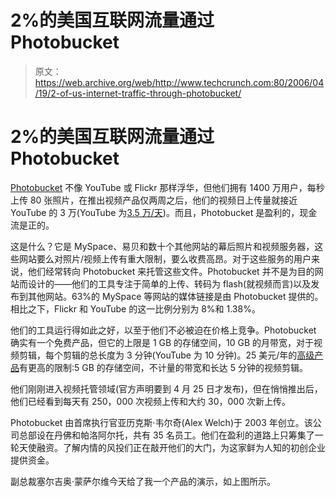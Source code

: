 # 2%的美国互联网流量通过 Photobucket 

> 原文：<https://web.archive.org/web/http://www.techcrunch.com:80/2006/04/19/2-of-us-internet-traffic-through-photobucket/>

# 2%的美国互联网流量通过 Photobucket

 [](https://web.archive.org/web/20221025230628/http://www.photobucket.com/) [Photobucket](https://web.archive.org/web/20221025230628/http://www.photobucket.com/) 不像 YouTube 或 Flickr 那样浮华，但他们拥有 1400 万用户，每秒上传 80 张照片，在推出视频产品仅两周之后，他们的视频日上传量就接近 YouTube 的 3 万(YouTube 为[3.5 万/天](https://web.archive.org/web/20221025230628/http://www.searchenginejournal.com/?p=3200))。而且，Photobucket 是盈利的，现金流是正的。

这是什么？它是 MySpace、易贝和数十个其他网站的幕后照片和视频服务器，这些网站要么对照片/视频上传有重大限制，要么收费高昂。对于这些服务的用户来说，他们经常转向 Photobucket 来托管这些文件。Photobucket 并不是为目的网站而设计的——他们的工具专注于简单的上传、转码为 flash(就视频而言)以及发布到其他网站。63%的 MySpace 等网站的媒体链接是由 Photobucket 提供的。相比之下，Flickr 和 YouTube 的这一比例分别为 8%和 1.38%。

他们的工具运行得如此之好，以至于他们不必被迫在价格上竞争。Photobucket 确实有一个免费产品，但它的上限是 1 GB 的存储空间，10 GB 的月带宽，对于视频剪辑，每个剪辑的总长度为 3 分钟(YouTube 为 10 分钟)。25 美元/年的[高级产品](https://web.archive.org/web/20221025230628/http://photobucket.com/upgrade.php)有更高的限制:5 GB 的存储空间，不计量的带宽和长达 5 分钟的视频剪辑。

他们刚刚进入视频托管领域(官方声明要到 4 月 25 日才发布)，但在悄悄推出后，他们已经看到每天有 250，000 次视频上传和大约 30，000 次新上传。

Photobucket 由首席执行官亚历克斯·韦尔奇(Alex Welch)于 2003 年创立。该公司总部设在丹佛和帕洛阿尔托，共有 35 名员工。他们在盈利的道路上只筹集了一轮天使融资。了解内情的风投们正在敲开他们的大门，为这家鲜为人知的初创企业提供资金。

副总裁塞尔吉奥·蒙萨尔维今天给了我一个产品的演示，如上图所示。